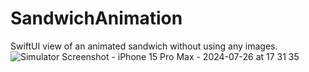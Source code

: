 # SandwichAnimation
SwiftUI view of an animated sandwich without using any images.
![Simulator Screenshot - iPhone 15 Pro Max - 2024-07-26 at 17 31 35](https://github.com/user-attachments/assets/f110384d-a2c2-406a-9584-2f77f4a590d1)
